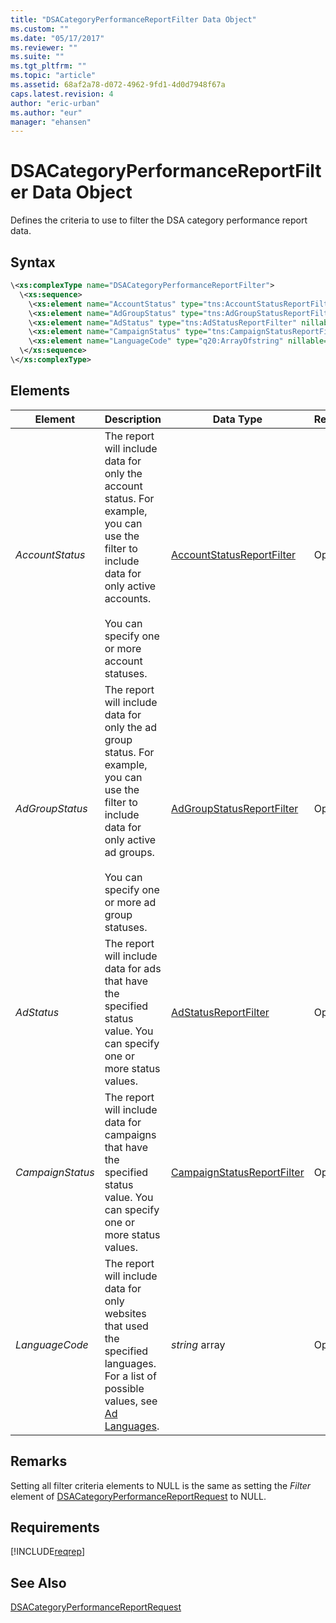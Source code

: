 ```yaml
---
title: "DSACategoryPerformanceReportFilter Data Object"
ms.custom: ""
ms.date: "05/17/2017"
ms.reviewer: ""
ms.suite: ""
ms.tgt_pltfrm: ""
ms.topic: "article"
ms.assetid: 68af2a78-d072-4962-9fd1-4d0d7948f67a
caps.latest.revision: 4
author: "eric-urban"
ms.author: "eur"
manager: "ehansen"
---
```

# DSACategoryPerformanceReportFilter Data Object
Defines the criteria to use to filter the DSA category performance report data.

## Syntax

```xml
\<xs:complexType name="DSACategoryPerformanceReportFilter">
  \<xs:sequence>
    \<xs:element name="AccountStatus" type="tns:AccountStatusReportFilter" nillable="true" minOccurs="0"/>
    \<xs:element name="AdGroupStatus" type="tns:AdGroupStatusReportFilter" nillable="true" minOccurs="0"/>
    \<xs:element name="AdStatus" type="tns:AdStatusReportFilter" nillable="true" minOccurs="0"/>
    \<xs:element name="CampaignStatus" type="tns:CampaignStatusReportFilter" nillable="true" minOccurs="0"/>
    \<xs:element name="LanguageCode" type="q20:ArrayOfstring" nillable="true" minOccurs="0" xmlns:q20="http://schemas.microsoft.com/2003/10/Serialization/Arrays"/>
  \</xs:sequence>
\</xs:complexType>
```

## <a name="Elements"></a>Elements

|Element|Description|Data Type|Required/Optional|
|-----------|---------------|-------------|---------------------|
|*AccountStatus*|The report will include data for only the account status. For example, you can use the filter to include data for only active accounts.<br /><br />You can specify one or more account statuses.|[AccountStatusReportFilter](../reporting-api/accountstatusreportfilter-value-set.md)|Optional|
|*AdGroupStatus*|The report will include data for only the ad group status. For example, you can use the filter to include data for only active ad groups.<br /><br />You can specify one or more ad group statuses.|[AdGroupStatusReportFilter](../reporting-api/adgroupstatusreportfilter-value-set.md)|Optional|
|*AdStatus*|The report will include data for ads that have the specified status value. You can specify one or more status values.|[AdStatusReportFilter](../reporting-api/adstatusreportfilter-value-set.md)|Optional|
|*CampaignStatus*|The report will include data for campaigns that have the specified status value. You can specify one or more status values.|[CampaignStatusReportFilter](../reporting-api/campaignstatusreportfilter-value-set.md)|Optional|
|*LanguageCode*|The report will include data for only websites that used the specified languages. For a list of possible values, see [Ad Languages](https://msdn.microsoft.com/library/bing-ads-ad-languages.aspx).|*string* array|Optional|

## Remarks
Setting all filter criteria elements to NULL is the same as setting the *Filter* element of [DSACategoryPerformanceReportRequest](../reporting-api/dsacategoryperformancereportrequest-data-object.md) to NULL.

## Requirements
[!INCLUDE[reqrep](../reporting-api/includes/reqrep.md)]

## See Also
[DSACategoryPerformanceReportRequest](../reporting-api/dsacategoryperformancereportrequest-data-object.md)  